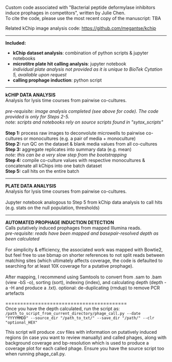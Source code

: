 Custom code associated with "Bacterial peptide deformylase inhibitors induce prophages in competitors", written by Julie Chen.<br>
To cite the code, please use the most recent copy of the manuscript: TBA

Related kChip image analysis code: https://github.com/megantse/kchip  
<hr>

**Included:**
- **kChip dataset analysis**: combination of python scripts & jupyter notebooks <br>
- **microtitre plate hit calling analysis**: jupyter notebook<br>
  *individual plate analysis not provided as it is unique to BioTek Cytation 5, available upon request*
- **calling prophage induction**: python script 
<hr>

**kCHIP DATA ANALYSIS**<br>
Analysis for lysis time courses from pairwise co-cultures.<br><br>
*pre-requisite: image analysis completed (see above for code). The code provided is only for Steps 2-5.*<br>
*note: scripts and notebooks rely on source scripts found in "sytox_scripts"*<br><br>
**Step 1:** process raw images to deconvolute microwells to pairwise co-cultures or monocultures (e.g. a pair of media + monoculture)<br>
**Step 2:** run QC on the dataset & blank media values from all co-cultures<br>
**Step 3:** aggregate replicates into summary data (e.g. mean)<br>
*note: this can be a very slow step from the bootstrapping*<br>
**Step 4:** compile co-culture values with respective monocultures & concatenate all kChips into one batch dataset<br>
**Step 5:** call hits on the entire batch<br>
<hr>

**PLATE DATA ANALYSIS**<br>
Analysis for lysis time courses from pairwise co-cultures.<br><br>
Jupyter notebook analogous to Step 5 from kChip data analysis to call hits (e.g. stats on the null population, thresholds)
<hr>

**AUTOMATED PROPHAGE INDUCTION DETECTION** <br>
Calls putatively induced prophages from mapped Illumina reads.<br>
*pre-requisite: reads have been mapped and basepair-resolved depth as been calculated<br><br>*
For simplicity & efficiency, the associated work was mapped with Bowtie2, but feel free to use bbmap on shorter references to not split reads between matching sites (which ultimately affects coverage, the code is defaulted to searching for at least 10X coverage for a putative prophage).<br><br>
After mapping, I recommend using Samtools to convert from .sam to .bam (view -bS -o), sorting (sort), indexing (index), and calculating depth (depth -a -H and produce a .txt).
optional: de-duplicating (rmdup) to remove PCR artefacts<br>

=========================================<br>
Once you have the depth calculated, run the script as:<br>
<code>/path_to_script_from_current_directory/phage_call.py --date "YYYYMMDD" --source_dir "/path_to_txt/" --save_dir "/path/" --clr "optional_HEX"</code>

This script will produce .csv files with information on putatively induced regions (in case you want to review manually) and called phages, along with background coverage and bp-resolution which is used to produce a coverage plot for each called phage. Ensure you have the source script too when running phage_call.py. <br>


